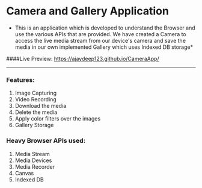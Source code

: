 # Camera and Gallery Application
* This is an application which is developed to understand the Browser and use the various APIs that are provided. We have created a Camera to access the live media stream from our device's camera and save the media in our own implemented Gallery which uses Indexed DB storage*

####Live Preview: https://ajaydeep123.github.io/CameraApp/
________________________________________________________________________________________________________________________________________________________
### Features:

<ol>
  <li>Image Capturing</li>
  <li>Video Recording</li>
  <li>Download the media</li>
  <li>Delete the media</li>
  <li>Apply color filters over the images</li>
  <li>Gallery Storage</li>
</ol>


### Heavy Browser APIs used:

<ol>
  <li>Media Stream</li>
  <li>Media Devices</li>
  <li>Media Recorder</li>
  <li>Canvas</li>
  <li>Indexed DB</li>
</ol>
